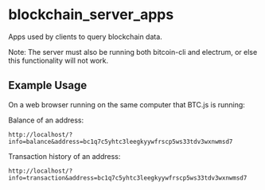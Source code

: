 # blockchain_server_apps
Apps used by clients to query blockchain data.

Note: The server must also be running both bitcoin-cli and electrum, or else this functionality will not work.

## Example Usage
On a web browser running on the same computer that BTC.js is running:

Balance of an address:
```
http://localhost/?info=balance&address=bc1q7c5yhtc3leegkyywfrscp5ws33tdv3wxnwmsd7
```

Transaction history of an address:
```
http://localhost/?info=transaction&address=bc1q7c5yhtc3leegkyywfrscp5ws33tdv3wxnwmsd7
```